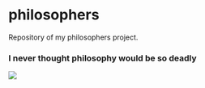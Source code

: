 # philosophers
Repository of my philosophers project.
### I never thought philosophy would be so deadly
![](https://progress-bar.dev/0?title=Score)
